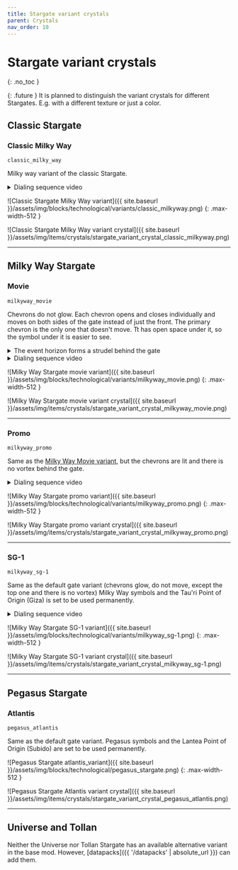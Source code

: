 ```yaml
---
title: Stargate variant crystals
parent: Crystals
nav_order: 10
---
```


# Stargate variant crystals
{: .no_toc }

{: .future }
It is planned to distinguish the variant crystals for different Stargates.
E.g. with a different texture or just a color.

## Classic Stargate

### Classic Milky Way
`classic_milky_way`

Milky way variant of the classic Stargate.

<details>
    <summary>Dialing sequence video</summary>
    {% include youtubePlayer.html id="gQbaDO334c4" %}
</details>


![Classic Stargate Milky Way variant]({{ site.baseurl }}/assets/img/blocks/technological/variants/classic_milkyway.png)
{: .max-width-512 }

![Classic Stargate Milky Way variant crystal]({{ site.baseurl }}/assets/img/items/crystals/stargate_variant_crystal_classic_milkyway.png)

___

## Milky Way Stargate

### Movie
`milkyway_movie`

Chevrons do not glow.
Each chevron opens and closes individually and moves on both sides of the gate instead of just the front.
The primary chevron is the only one that doesn't move.
Tt has open space under it, so the symbol under it is easier to see.
<details markdown="block">
<summary>The event horizon forms a strudel behind the gate</summary>
![Milky Way Stargate movie variant]({{ site.baseurl }}/assets/img/blocks/technological/variants/strudel.png)
{: .max-width-256 }
</details>

<details>
    <summary>Dialing sequence video</summary>
    {% include youtubePlayer.html id="ptVJKO5nW20" %}
</details>

![Milky Way Stargate movie variant]({{ site.baseurl }}/assets/img/blocks/technological/variants/milkyway_movie.png)
{: .max-width-512 }

![Milky Way Stargate movie variant crystal]({{ site.baseurl }}/assets/img/items/crystals/stargate_variant_crystal_milkyway_movie.png)

___

### Promo
`milkyway_promo`

Same as the [Milky Way Movie variant](#movie), but the chevrons are lit and there is no vortex behind the gate.

<details>
    <summary>Dialing sequence video</summary>
    {% include youtubePlayer.html id="gf6m-AcZwMg" %}
</details>

![Milky Way Stargate promo variant]({{ site.baseurl }}/assets/img/blocks/technological/variants/milkyway_promo.png)
{: .max-width-512 }

![Milky Way Stargate promo variant crystal]({{ site.baseurl }}/assets/img/items/crystals/stargate_variant_crystal_milkyway_promo.png)

___

### SG-1
`milkyway_sg-1`

Same as the default gate variant (chevrons glow, do not move, except the top one and there is no vortex)
Milky Way symbols and the Tau'ri Point of Origin (Giza) is set to be used permanently.

<details>
    <summary>Dialing sequence video</summary>
    {% include youtubePlayer.html id="Fwc8eTm0Ph8" %}
</details>

![Milky Way Stargate SG-1 variant]({{ site.baseurl }}/assets/img/blocks/technological/variants/milkyway_sg-1.png)
{: .max-width-512 }

![Milky Way Stargate SG-1 variant crystal]({{ site.baseurl }}/assets/img/items/crystals/stargate_variant_crystal_milkyway_sg-1.png)

___

## Pegasus Stargate

### Atlantis
`pegasus_atlantis`

Same as the default gate variant.
Pegasus symbols and the Lantea Point of Origin (Subido) are set to be used permanently.

![Pegasus Stargate atlantis_variant]({{ site.baseurl }}/assets/img/blocks/technological/pegasus_stargate.png)
{: .max-width-512 }

![Pegasus Stargate Atlantis variant crystal]({{ site.baseurl }}/assets/img/items/crystals/stargate_variant_crystal_pegasus_atlantis.png)

___

## Universe and Tollan

Neither the Universe nor Tollan Stargate has an available alternative variant in the base mod.
However, [datapacks]({{ '/datapacks' | absolute_url }}) can add them.